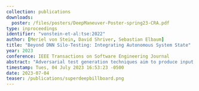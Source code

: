```yaml
---
collection: publications
downloads:
  poster: /files/posters/DeepManeuver-Poster-spring23-CRA.pdf
type: inproceedings
identifier: "vonstein-et-al:tse:2022"
author: [Meriel von Stein, David Shriver, Sebastian Elbaum]
title: "Beyond DNN Silo-Testing: Integrating Autonomous System State"
year: 2023
conference: IEEE Transactions on Software Engineering Journal
abstract: "Adversarial test generation techniques aim to produce input perturbations that cause a DNN to compute incorrect outputs. For autonomous vehicles driven by a DNN, however, the effect of such perturbations are attenuated by other parts of the system and are less effective as vehicle state evolves. In this work we argue that for adversarial testing perturbations to be effective on autonomous vehicles, they must account for the subtle interplay between the DNN and vehicle states. Building on that insight, we develop DeepManeuver, an automated framework that interleaves adversarial test generation with vehicle trajectory physics simulation.  Thus, as the vehicle moves along a trajectory, DeepManeuver enables the refinement of candidate perturbations to: (1) account for changes in the state of the vehicle that may affect how the perturbation is perceived by the system; (2) retain the effect of the perturbation on previous states so that the current state is still reachable and past trajectory is preserved; and (3) result in multi-target maneuvers that require fulfillment of vehicle state sequences (e.g. reaching locations in a road to navigate a tight turn). Our assessment reveals that DeepManeuver can generate perturbations to force maneuvers more effectively and consistently than state-of-the-art techniques by 20.7 percentage points on average. We also show DeepManeuver's effectiveness at disrupting vehicle behavior to achieve multi-target maneuvers with a minimum 52% rate of success."
timestamp: Tues, 04 July 2023 16:53:23 -0500
date: 2023-07-04
teaser: /publications/superdeepbillboard.png
---
```


